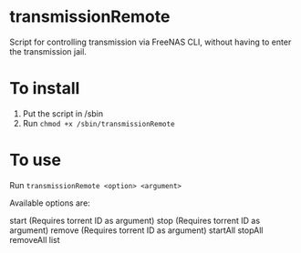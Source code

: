 # transmissionRemote

Script for controlling transmission via FreeNAS CLI, without having to enter the transmission jail.

# To install

1. Put the script in /sbin
2. Run `chmod +x /sbin/transmissionRemote`

# To use

Run `transmissionRemote <option> <argument>`

Available options are:

  start (Requires torrent ID as argument)
  stop (Requires torrent ID as argument)
  remove (Requires torrent ID as argument)
  startAll
  stopAll
  removeAll
  list
